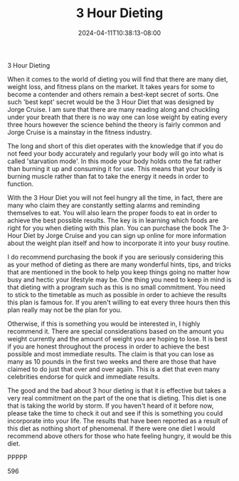 ﻿---
title: "3 Hour Dieting"
date: 2024-04-11T10:38:13-08:00
description: "TXT Tips for Web Success"
featured_image: "/images/TXT.jpg"
tags: ["TXT"]
---

3 Hour Dieting

When it comes to the world of dieting you will find that there are many diet, weight loss, and fitness plans on the market. It takes years for some to become a contender and others remain a best-kept secret of sorts. One such 'best kept' secret would be the 3 Hour Diet that was designed by Jorge Cruise. I am sure that there are many reading along and chuckling under your breath that there is no way one can lose weight by eating every three hours however the science behind the theory is fairly common and Jorge Cruise is a mainstay in the fitness industry. 

The long and short of this diet operates with the knowledge that if you do not feed your body accurately and regularly your body will go into what is called 'starvation mode'. In this mode your body holds onto the fat rather than burning it up and consuming it for use. This means that your body is burning muscle rather than fat to take the energy it needs in order to function. 

With the 3 Hour Diet you will not feel hungry all the time, in fact, there are many who claim they are constantly setting alarms and reminding themselves to eat. You will also learn the proper foods to eat in order to achieve the best possible results. The key is in learning which foods are right for you when dieting with this plan. You can purchase the book The 3-Hour Diet by Jorge Cruise and you can sign up online for more information about the weight plan itself and how to incorporate it into your busy routine. 

I do recommend purchasing the book if you are seriously considering this as your method of dieting as there are many wonderful hints, tips, and tricks that are mentioned in the book to help you keep things going no matter how busy and hectic your lifestyle may be. One thing you need to keep in mind is that dieting with a program such as this is no small commitment. You need to stick to the timetable as much as possible in order to achieve the results this plan is famous for. If you aren't willing to eat every three hours then this plan really may not be the plan for you.

Otherwise, if this is something you would be interested in, I highly recommend it. There are special considerations based on the amount you weight currently and the amount of weight you are hoping to lose. It is best if you are honest throughout the process in order to achieve the best possible and most immediate results. The claim is that you can lose as many as 10 pounds in the first two weeks and there are those that have claimed to do just that over and over again. This is a diet that even many celebrities endorse for quick and immediate results. 

The good and the bad about 3 hour dieting is that it is effective but takes a very real commitment on the part of the one that is dieting. This diet is one that is taking the world by storm. If you haven't heard of it before now, please take the time to check it out and see if this is something you could incorporate into your life. The results that have been reported as a result of this diet as nothing short of phenomenal. If there were one diet I would recommend above others for those who hate feeling hungry, it would be this diet. 

PPPPP

596

